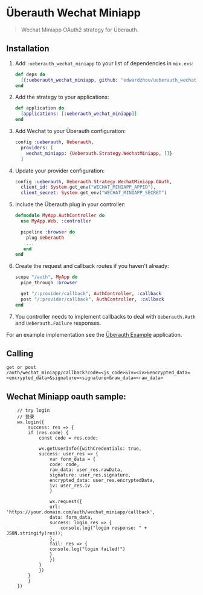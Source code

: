 # Überauth Wechat Miniapp

> Wechat Miniapp OAuth2 strategy for Überauth.

## Installation

1. Add `:ueberauth_wechat_miniapp` to your list of dependencies in `mix.exs`:

    ```elixir
    def deps do
      [{:ueberauth_wechat_miniapp, github: "edwardzhou/ueberauth_wechat_miniapp"}]
    end
    ```

1. Add the strategy to your applications:

    ```elixir
    def application do
      [applications: [:ueberauth_wechat_miniapp]]
    end
    ```

1. Add Wechat to your Überauth configuration:

    ```elixir
    config :ueberauth, Ueberauth,
      providers: [
        wechat_miniapp: {Ueberauth.Strategy.WechatMiniapp, []}
      ]
    ```

1.  Update your provider configuration:

    ```elixir
    config :ueberauth, Ueberauth.Strategy.WechatMiniapp.OAuth,
      client_id: System.get_env("WECHAT_MINIAPP_APPID"),
      client_secret: System.get_env("WECHAT_MINIAPP_SECRET")
    ```

1.  Include the Überauth plug in your controller:

    ```elixir
    defmodule MyApp.AuthController do
      use MyApp.Web, :controller

      pipeline :browser do
        plug Ueberauth
        ...
       end
    end
    ```

1.  Create the request and callback routes if you haven't already:

    ```elixir
    scope "/auth", MyApp do
      pipe_through :browser

      get "/:provider/callback", AuthController, :callback
      post "/:provider/callback", AuthController, :callback
    end
    ```

1. You controller needs to implement callbacks to deal with `Ueberauth.Auth` and `Ueberauth.Failure` responses.

For an example implementation see the [Überauth Example](https://github.com/ueberauth/ueberauth_example) application.

## Calling
    get or post
    /auth/wechat_miniapp/callback?code=<js_code>&iv=<iv>&encrypted_data=<encrypted_data>&signature=<signature>&raw_data=<raw_data>


## Wechat Miniapp oauth sample:
```
    // try login
    // 登录
    wx.login({
        success: res => {
        if (res.code) {
            const code = res.code;

            wx.getUserInfo({withCredentials: true,
            success: user_res => {
                var form_data = {
                code: code,
                raw_data: user_res.rawData,
                signature: user_res.signature,
                encrypted_data: user_res.encryptedData,
                iv: user_res.iv
                }

                wx.request({
                url: 'https://your.domain.com/auth/wechat_miniapp/callback',
                data: form_data,
                success: login_res => {
                    console.log("login response: " + JSON.stringify(res));
                },
                fail: res => {
                console.log("login failed!")
                }
                })
            }
            })
        }
        }
    })

```

